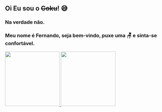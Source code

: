 ## Oi Eu sou o <s>Goku</s>! :sweat_smile:
### Na verdade não.
### Meu nome é Fernando, seja bem-vindo, puxe uma :chair: e sinta-se confortável.

<div>
<a href="https://github.com/fmossatto">
<img height="180em" src="https://github-readme-stats.vercel.app/api/top-langs/?username=fmossatto&layout=compact&langs_count=7&theme=tokyonight"/>
<img height="180em" src="https://github-readme-stats.vercel.app/api?username=fmossatto&show_icons=true&theme=tokyonight&include_all_commits=true&count_private=true"/>
</div>

<!--
**fmossatto/fmossatto** is a ✨ _special_ ✨ repository because its `README.md` (this file) appears on your GitHub profile.

Here are some ideas to get you started:

- 🔭 I’m currently working on ...
- 🌱 I’m currently learning ...
- 👯 I’m looking to collaborate on ...
- 🤔 I’m looking for help with ...
- 💬 Ask me about ...
- 📫 How to reach me: ...
- 😄 Pronouns: ...
- ⚡ Fun fact: ...
-->
